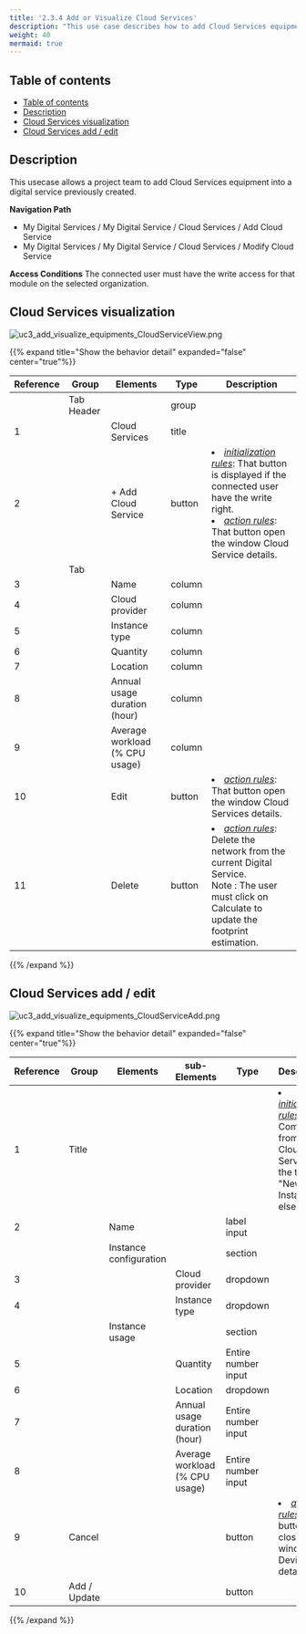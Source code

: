 ```yaml
---
title: '2.3.4 Add or Visualize Cloud Services'
description: "This use case describes how to add Cloud Services equipments to a digital service"
weight: 40
mermaid: true
---
```

## Table of contents
- [Table of contents](#table-of-contents)
- [Description](#description)
- [Cloud Services visualization](#cloud-services-visualization)
- [Cloud Services add / edit](#cloud-services-add--edit)

## Description

This usecase allows a project team to add Cloud Services equipment into a digital service previously created.

**Navigation Path**
- My Digital Services / My Digital Service / Cloud Services / Add Cloud Service
- My Digital Services / My Digital Service / Cloud Services / Modify Cloud Service

**Access Conditions**
The connected user must have the write access for that module on the selected organization.

## Cloud Services visualization

![uc3_add_visualize_equipments_CloudServiceView.png](../../images/uc3_add_visualize_equipments_CloudServiceView.png)

{{% expand title="Show the behavior detail" expanded="false" center="true"%}}

| Reference | Group      | Elements                       | Type   | Description                                                                                                                                                                              |
|-----------|------------|--------------------------------|--------|------------------------------------------------------------------------------------------------------------------------------------------------------------------------------------------|
|           | Tab Header |                                | group  |                                                                                                                                                                                          |
| 1         |            | Cloud Services                 | title  |                                                                                                                                                                                          |
| 2         |            | + Add Cloud Service            | button | <li><u>*initialization rules*</u>: That button is displayed if the connected user have the write right.<br><li><u>*action rules*</u>: That button open the window Cloud Service details. |
|           | Tab        |                                |        |                                                                                                                                                                                          |
| 3         |            | Name                           | column |                                                                                                                                                                                          |
| 4         |            | Cloud provider                 | column |                                                                                                                                                                                          |
| 5         |            | Instance type                  | column |                                                                                                                                                                                          |
| 6         |            | Quantity                       | column |                                                                                                                                                                                          |
| 7         |            | Location                       | column |                                                                                                                                                                                          |
| 8         |            | Annual usage duration (hour)   | column |                                                                                                                                                                                          |
| 9         |            | Average workload (% CPU usage) | column |                                                                                                                                                                                          |
| 10        |            | Edit                           | button | <li><u>*action rules*</u>: That button open the window Cloud Services details.                                                                                                           |
| 11        |            | Delete                         | button | <li><u>*action rules*</u>: Delete the network from the current Digital Service.<br>Note : The user must click on Calculate to update the footprint estimation.                           |

{{% /expand %}}

## Cloud Services add / edit

![uc3_add_visualize_equipments_CloudServiceAdd.png](../../images/uc3_add_visualize_equipments_CloudServiceAdd.png)

{{% expand title="Show the behavior detail" expanded="false" center="true"%}}

| Reference | Group        | Elements               | sub-Elements                   | Type                | Description                                                                                                       |
|-----------|--------------|------------------------|--------------------------------|---------------------|-------------------------------------------------------------------------------------------------------------------|
| 1         | Title        |                        |                                |                     | <li><u>*initialization rules*</u>: Coming from "Add Cloud Service", the title is "New Cloud Instance" else "xxx". |
| 2         |              | Name                   |                                | label input         |                                                                                                                   |
|           |              | Instance configuration |                                | section             |                                                                                                                   |
| 3         |              |                        | Cloud provider                 | dropdown            |                                                                                                                   |
| 4         |              |                        | Instance type                  | dropdown            |                                                                                                                   |
|           |              | Instance usage         |                                | section             |                                                                                                                   |
| 5         |              |                        | Quantity                       | Entire number input |                                                                                                                   |
| 6         |              |                        | Location                       | dropdown            |                                                                                                                   |
| 7         |              |                        | Annual usage duration (hour)   | Entire number input |                                                                                                                   |
| 8         |              |                        | Average workload (% CPU usage) | Entire number input |                                                                                                                   |
| 9         | Cancel       |                        |                                | button              | <li><u>*action rules*</u>: That button close the window Device details.<br>                                       |
| 10        | Add / Update |                        |                                | button              |                                                                                                                   |

{{% /expand %}}
